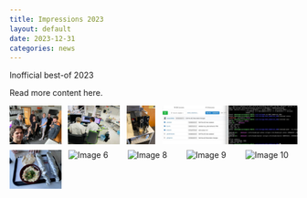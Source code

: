 ```yaml
---
title: Impressions 2023
layout: default
date: 2023-12-31
categories: news
---
```

Inofficial best-of 2023

<!--break-->

Read more content here.

<div style="display: flex; flex-wrap: wrap; justify-content: space-between;">
  <img src="/img/posts/BestOf2023_5.jpeg" alt="Image 1" style="width: 18%; height: auto; margin-bottom: 10px;"/>
  <img src="/img/posts/BestOf2023_2.JPG" alt="Image 2" style="width: 18%; height: auto; margin-bottom: 10px;"/>
  <img src="/img/posts/BestOf2023_3.jpeg" alt="Image 3" style="width: 10%; height: auto; margin-bottom: 10px;"/>
  <img src="/img/posts/BestOf2023_4.jpeg" alt="Image 4" style="width: 47%; height: auto; margin-bottom: 10px;"/>
  <img src="/img/posts/BestOf2023_1.jpg" alt="Image 5" style="width: 18%; height: auto; margin-bottom: 10px;"/>
  <img src="/img/posts/img/BestOf2023_6.jpeg" alt="Image 6" style="width: 18%; height: auto; margin-bottom: 10px;"/>
  <img src="/img/posts/img/BestOf2023_8.jpeg" alt="Image 8" style="width: 18%; height: auto; margin-bottom: 10px;"/>
  <img src="/img/posts/img/BestOf2023_9.jpeg" alt="Image 9" style="width: 18%; height: auto; margin-bottom: 10px;"/>
  <img src="../img/posts/img/BestOf2023_10.jpg" alt="Image 10" style="width: 18%; height: auto; margin-bottom: 10px;"/>
</div>

